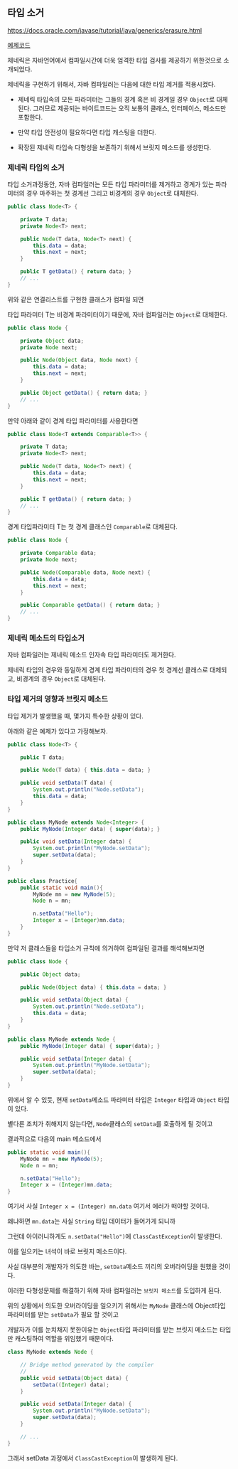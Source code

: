 ## 타입 소거

https://docs.oracle.com/javase/tutorial/java/generics/erasure.html

<a href="src/typeerasure">예제코드</a>

제네릭은 자바언어에서 컴파일시간에 더욱 엄격한 타입 검사를 제공하기 위한것으로 소개되었다.

제네릭을 구현하기 위해서, 자바 컴파일러는 다음에 대한 타입 제거를 적용시켰다.

- 제네릭 타입속의 모든 파라미터는 그들의 경계 혹은 비 경계일 경우 `Object`로 대체된다. 그러므로 제공되는 바이트코드는 오직 보통의 클래스, 인터페이스, 메소드만 포함한다.

- 만약 타입 안전성이 필요하다면 타입 캐스팅을 더한다.

- 확장된 제네릭 타입속 다형성을 보존하기 위해서 브릿지 메소드를 생성한다.

### 제네릭 타입의 소거

타입 소거과정동안, 자바 컴파일러는 모든 타입 파라미터를 제거하고 경계가 있는 파라미터의 경우 마주하는 첫 경계선 그리고 비경계의 경우 `Object`로 대체한다.

```java
public class Node<T> {

    private T data;
    private Node<T> next;

    public Node(T data, Node<T> next) {
        this.data = data;
        this.next = next;
    }

    public T getData() { return data; }
    // ...
}
```
위와 같은 연결리스트를 구현한 클래스가 컴파일 되면

타입 파라미터 T는 비경계 파라미터이기 때문에, 자바 컴파일러는 `Object`로 대체한다.

```java
public class Node {

    private Object data;
    private Node next;

    public Node(Object data, Node next) {
        this.data = data;
        this.next = next;
    }

    public Object getData() { return data; }
    // ...
}
```

만약 아래와 같이 경계 타입 파라미터를 사용한다면

```java
public class Node<T extends Comparable<T>> {

    private T data;
    private Node<T> next;

    public Node(T data, Node<T> next) {
        this.data = data;
        this.next = next;
    }

    public T getData() { return data; }
    // ...
}
```

경계 타입파라미터 T는 첫 경계 클래스인 `Comparable`로 대체된다.

```java
public class Node {

    private Comparable data;
    private Node next;

    public Node(Comparable data, Node next) {
        this.data = data;
        this.next = next;
    }

    public Comparable getData() { return data; }
    // ...
}
```

### 제네릭 메소드의 타입소거

자바 컴파일러는 제네릭 메소드 인자속 타입 파라미터도 제거한다.

제네릭 타입의 경우와 동일하게 경계 타입 파라미터의 경우 첫 경계선 클래스로 대체되고, 비경계의 경우 `Object`로 대체된다.

### 타입 제거의 영향과 브릿지 메소드

타입 제거가 발생했을 때, 몇가지 특수한 상황이 있다.

아래와 같은 예제가 있다고 가정해보자.

```java
public class Node<T> {

    public T data;

    public Node(T data) { this.data = data; }

    public void setData(T data) {
        System.out.println("Node.setData");
        this.data = data;
    }
}
```

```java
public class MyNode extends Node<Integer> {
    public MyNode(Integer data) { super(data); }

    public void setData(Integer data) {
        System.out.println("MyNode.setData");
        super.setData(data);
    }
}
```

```java
public class Practice{
    public static void main(){
        MyNode mn = new MyNode(5);
        Node n = mn;

        n.setData("Hello");
        Integer x = (Integer)mn.data;
    }
}
```

만약 저 클래스들을 타입소거 규칙에 의거하여 컴파일된 결과를 해석해보자면

```java
public class Node {

    public Object data;

    public Node(Object data) { this.data = data; }

    public void setData(Object data) {
        System.out.println("Node.setData");
        this.data = data;
    }
}
```

```java
public class MyNode extends Node {
    public MyNode(Integer data) { super(data); }

    public void setData(Integer data) {
        System.out.println("MyNode.setData");
        super.setData(data);
    }
}
```

위에서 알 수 있듯, 현재 `setData`메소드 파라미터 타입은 `Integer` 타입과 `Object` 타입이 있다.

별다른 조치가 취해지지 않는다면, `Node`클래스의 `setData`를 호출하게 될 것이고 

결과적으로 다음의 main 메소드에서

```java
public static void main(){
    MyNode mn = new MyNode(5);
    Node n = mn;

    n.setData("Hello");
    Integer x = (Integer)mn.data;
}
```
여기서 사실 `Integer x = (Integer) mn.data` 여기서 에러가 떠야할 것이다. 

왜냐하면 `mn.data`는 사실 `String` 타입 데이터가 들어가게 되니까

그런데 아이러니하게도 `n.setData("Hello")`에 `ClassCastException`이 발생한다.

이를 일으키는 녀석이 바로 브릿지 메소드이다.

사실 대부분의 개발자가 의도한 바는, `setData`메소드 끼리의 오버라이딩을 원했을 것이다.

이러한 다형성문제를 해결하기 위해 자바 컴파일러는 `브릿지 메소드`를 도입하게 된다.

위의 상황에서 의도한 오버라이딩을 일으키기 위해서는 `MyNode` 클래스에 Object타입 파라미터를 받는 `setData`가 필요 할 것이고

개발자가 이를 눈치채지 못한이유는 `Object`타입 파라미터를 받는 브릿지 메소드는 타입만 캐스팅하여 역할을 위임했기 때문이다.

```java
class MyNode extends Node {

    // Bridge method generated by the compiler
    //
    public void setData(Object data) {
        setData((Integer) data);
    }

    public void setData(Integer data) {
        System.out.println("MyNode.setData");
        super.setData(data);
    }

    // ...
}
```
그래서 setData 과정에서 `ClassCastException`이 발생하게 된다.